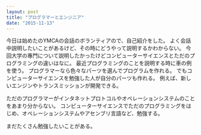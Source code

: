 ```yaml
---
layout: post
title: "プログラマーとエンジニア"
date: "2015-11-13"
---
```

今日は始めたのYMCAの会話のボランティアので、自己紹介をした。
よく会話中説明したいことがあるけど、その時にどうやって説明するかわからない。
今回大学の專門について説明したかったけどコンピューターサイエンスとただのプログラミングの違いはなに。
最近プログラミングのことを説明する時に車の例を使う。
プログラマーなら色々なパーツを選んでプログラムを作れる。
でもコンピューターサイエンスを勉強した人が自分のパーツも作れる。
例えば、新しいエンジンやトランスミッションが開発できる。

ただのプログラマーがインタネットプロトコルやオペレーションシステムのことをあまり分からない。
コンピューターサイエンスでただのプログラミングをはじめ、オペレーションシステムやアセンブリ言語など、勉強する。

まだたくさん勉強したいことがある。
